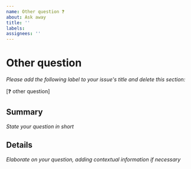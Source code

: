 ```yaml
---
name: Other question ❓
about: Ask away
title: ''
labels: 
assignees: ''
---
```


# Other question

*Please add the following label to your issue's title and delete this section:*

[❓ other question]

## Summary

*State your question in short*

## Details

*Elaborate on your question, adding contextual information if necessary*